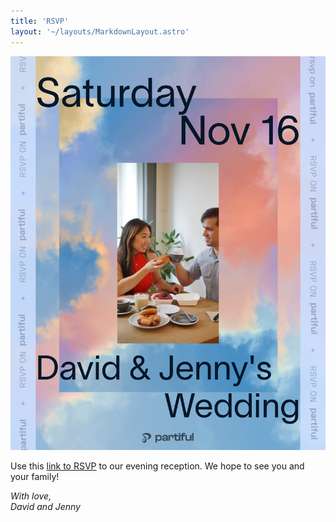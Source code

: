 ```yaml
---
title: 'RSVP'
layout: '~/layouts/MarkdownLayout.astro'
---
```

<a href="https://partiful.com/e/Lt0k7WDi3lt4AHqFMMuP" target="_blank">
  <img src="/src/assets/images/partiful.jpg" alt="register flyer to wedding" />
</a>

Use this [link to RSVP](https://partiful.com/e/Lt0k7WDi3lt4AHqFMMuP) to our evening reception. We hope to see you and your family!

_With love,_ <br/>
_David and Jenny_
